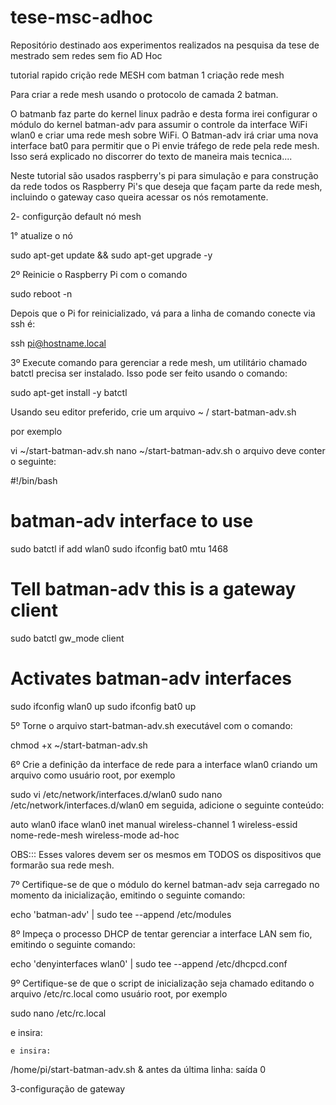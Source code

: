 # tese-msc-adhoc
Repositório destinado aos experimentos realizados na pesquisa da tese de mestrado sem redes sem fio AD Hoc


tutorial rapido crição rede MESH com batman
1 criação rede mesh

Para criar a rede mesh usando o protocolo de camada 2 batman.

O batmanb faz parte do kernel linux padrão  e desta forma irei configurar o módulo do kernel batman-adv para assumir o controle da interface WiFi wlan0 e criar uma rede mesh sobre WiFi. O Batman-adv irá criar uma nova interface bat0 para permitir que o Pi envie tráfego de rede pela rede mesh. Isso será explicado no discorrer do texto de maneira mais tecnica....

Neste tutorial são  usados raspberry's pi para simulação e para construção da rede todos os Raspberry Pi's que deseja que façam parte da rede mesh, incluindo o gateway caso queira acessar os nós remotamente. 

2- configurção default nó mesh

1° atualize o nó

sudo apt-get update && sudo apt-get upgrade -y

2º Reinicie o Raspberry Pi com o comando

sudo reboot -n

Depois que o Pi for reinicializado, vá para a linha de comando conecte via ssh é:

ssh pi@hostname.local

3º Execute comando para gerenciar a rede mesh, um utilitário chamado batctl precisa ser instalado. Isso pode ser feito usando o comando:

sudo apt-get install -y batctl

Usando seu editor preferido, crie um arquivo ~ / start-batman-adv.sh

por exemplo

vi ~/start-batman-adv.sh
nano ~/start-batman-adv.sh
o arquivo deve conter o seguinte:

#!/bin/bash
# batman-adv interface to use
sudo batctl if add wlan0
sudo ifconfig bat0 mtu 1468

# Tell batman-adv this is a gateway client
sudo batctl gw_mode client

# Activates batman-adv interfaces
sudo ifconfig wlan0 up
sudo ifconfig bat0 up


5º Torne o arquivo start-batman-adv.sh executável com o comando:

chmod +x ~/start-batman-adv.sh

6º Crie a definição da interface de rede para a interface wlan0 criando um arquivo como usuário root, por exemplo

sudo vi /etc/network/interfaces.d/wlan0
sudo nano /etc/network/interfaces.d/wlan0
em seguida, adicione o seguinte conteúdo:

auto wlan0
iface wlan0 inet manual
    wireless-channel 1
    wireless-essid nome-rede-mesh
    wireless-mode ad-hoc
    


OBS::: Esses valores devem ser os mesmos em TODOS os dispositivos que formarão sua rede mesh.


7º Certifique-se de que o módulo do kernel batman-adv seja carregado no momento da inicialização, emitindo o seguinte comando:

echo 'batman-adv' | sudo tee --append /etc/modules

8º Impeça o processo DHCP de tentar gerenciar a interface LAN sem fio, emitindo o seguinte comando:

echo 'denyinterfaces wlan0' | sudo tee --append /etc/dhcpcd.conf

9º Certifique-se de que o script de inicialização seja chamado editando o arquivo /etc/rc.local como usuário root, por exemplo

sudo nano /etc/rc.local

e insira:
    
    e insira:

/home/pi/start-batman-adv.sh &
antes da última linha: saída 0


    
    

3-configuração de gateway
